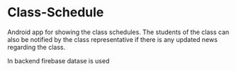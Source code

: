 # Class-Schedule
Android app for showing the class schedules. The students of the class can also be notified by the class representative if there is any updated news regarding the class.

In backend firebase datase is used
